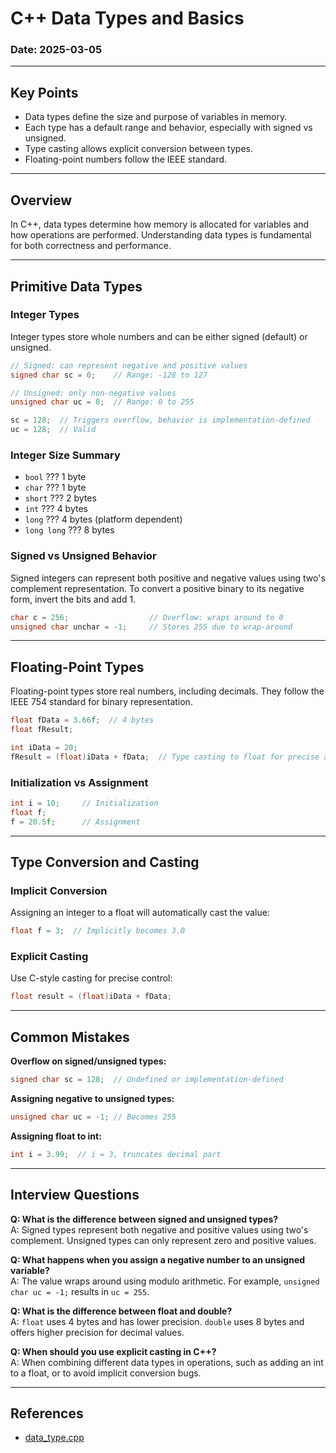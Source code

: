 # C++ Data Types and Basics

### Date: 2025-03-05

---

## Key Points

- Data types define the size and purpose of variables in memory.
- Each type has a default range and behavior, especially with signed vs unsigned.
- Type casting allows explicit conversion between types.
- Floating-point numbers follow the IEEE standard.

---

## Overview

In C++, data types determine how memory is allocated for variables and how operations are performed. Understanding data types is fundamental for both correctness and performance.

---

## Primitive Data Types

### Integer Types

Integer types store whole numbers and can be either signed (default) or unsigned.

```cpp
// Signed: can represent negative and positive values
signed char sc = 0;    // Range: -128 to 127

// Unsigned: only non-negative values
unsigned char uc = 0;  // Range: 0 to 255

sc = 128;  // Triggers overflow, behavior is implementation-defined
uc = 128;  // Valid
```

### Integer Size Summary

- `bool` ??? 1 byte
- `char` ??? 1 byte
- `short` ??? 2 bytes
- `int` ??? 4 bytes
- `long` ??? 4 bytes (platform dependent)
- `long long` ??? 8 bytes

### Signed vs Unsigned Behavior

Signed integers can represent both positive and negative values using two's complement representation. To convert a positive binary to its negative form, invert the bits and add 1.

```cpp
char c = 256;                  // Overflow: wraps around to 0
unsigned char unchar = -1;     // Stores 255 due to wrap-around
```

---

## Floating-Point Types

Floating-point types store real numbers, including decimals. They follow the IEEE 754 standard for binary representation.

```cpp
float fData = 3.66f;  // 4 bytes
float fResult;

int iData = 20;
fResult = (float)iData + fData;  // Type casting to float for precise addition
```

### Initialization vs Assignment

```cpp
int i = 10;     // Initialization
float f;
f = 20.5f;      // Assignment
```

---

## Type Conversion and Casting

### Implicit Conversion

Assigning an integer to a float will automatically cast the value:

```cpp
float f = 3;  // Implicitly becomes 3.0
```

### Explicit Casting

Use C-style casting for precise control:

```cpp
float result = (float)iData + fData;
```

---

## Common Mistakes

**Overflow on signed/unsigned types:**
```cpp
signed char sc = 128;  // Undefined or implementation-defined
```

**Assigning negative to unsigned types:**
```cpp
unsigned char uc = -1; // Becomes 255
```

**Assigning float to int:**
```cpp
int i = 3.99;  // i = 3, truncates decimal part
```

---

## Interview Questions

**Q: What is the difference between signed and unsigned types?**  
A: Signed types represent both negative and positive values using two's complement. Unsigned types can only represent zero and positive values.

**Q: What happens when you assign a negative number to an unsigned variable?**  
A: The value wraps around using modulo arithmetic. For example, `unsigned char uc = -1;` results in `uc = 255`.

**Q: What is the difference between float and double?**  
A: `float` uses 4 bytes and has lower precision. `double` uses 8 bytes and offers higher precision for decimal values.

**Q: When should you use explicit casting in C++?**  
A: When combining different data types in operations, such as adding an int to a float, or to avoid implicit conversion bugs.

---

## References

- [data_type.cpp](codes/data_type.cpp)

